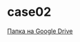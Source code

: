 # case02 #
[Папка на Google Drive](https://drive.google.com/drive/folders/12OqkVQ42YCYHQQMJnAuJe5E4IsUGdgD9)
